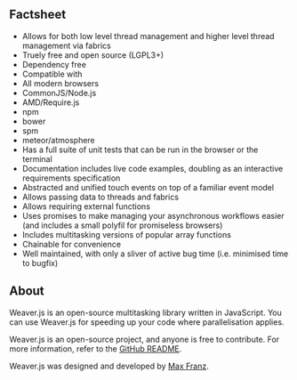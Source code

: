 ## Factsheet

 * Allows for both low level thread management and higher level thread management via fabrics
 * Truely free and open source (LGPL3+)
 * Dependency free
 * Compatible with
  * All modern browsers
  * CommonJS/Node.js
  * AMD/Require.js
  * npm
  * bower
  * spm
  * meteor/atmosphere
 * Has a full suite of unit tests that can be run in the browser or the terminal
 * Documentation includes live code examples, doubling as an interactive requirements specification
 * Abstracted and unified touch events on top of a familiar event model
 * Allows passing data to threads and fabrics
 * Allows requiring external functions
 * Uses promises to make managing your asynchronous workflows easier (and includes a small polyfil for promiseless browsers)
 * Includes multitasking versions of popular array functions
 * Chainable for convenience
 * Well maintained, with only a sliver of active bug time (i.e. minimised time to bugfix)



## About

Weaver.js is an open-source multitasking library written in JavaScript.  You can use Weaver.js for speeding up your code where parallelisation applies.

Weaver.js is an open-source project, and anyone is free to contribute.  For more information, refer to the [GitHub README](https://github.com/maxkfranz/weaver).

Weaver.js was designed and developed by [Max Franz](http://maxfranz.org).
